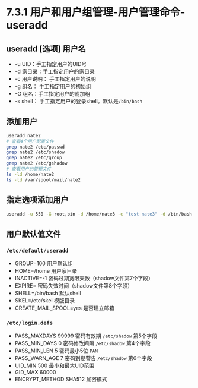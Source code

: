 # 7.3.1 用户和用户组管理-用户管理命令-useradd

## useradd [选项] 用户名
- -u UID：手工指定用户的UID号
- -d 家目录：手工指定用户的家目录
- -c 用户说明： 手工指定用户的说明
- -g 组名： 手工指定用户的初始组
- -G 组名：手工指定用户的附加组
- -s shell： 手工指定用户的登录shell。默认是`/bin/bash`

## 添加用户
```bash
useradd nate2
# 查看4个用户配置文件
grep nate2 /etc/passwd
grep nate2 /etc/shadow
grep nate2 /etc/group
grep nate2 /etc/gshadow
# 查看用户的管理文件
ls -ld /home/nate2
ls -ld /var/spool/mail/nate2
```

## 指定选项添加用户
```bash
useradd -u 550 -G root,bin -d /home/nate3 -c "test nate3" -d /bin/bash nate3
```

## 用户默认值文件
### `/etc/default/useradd`
- GROUP=100 用户默认组
- HOME=/home 用户家目录
- INACTIVE=-1 密码过期宽限天数（shadow文件第7个字段）
- EXPIRE= 密码失效时间（shadow文件第8个字段）
- SHELL=/bin/bash 默认shell
- SKEL=/etc/skel 模版目录
- CREATE_MAIL_SPOOL=yes 是否建立邮箱

### `/etc/login.defs`
- PASS_MAXDAYS 99999 密码有效期 `/etc/shadow` 第5个字段
- PASS_MIN_DAYS 0 密码修改间隔 `/etc/shadow` 第4个字段
- PASS_MIN_LEN 5 密码最小5位 `PAM`
- PASS_WARN_AGE 7 密码到期警告 `/etc/shadow` 第6个字段
- UID_MIN 500 最小和最大UID范围
- GID_MAX 60000
- ENCRYPT_METHOD SHA512 加密模式
